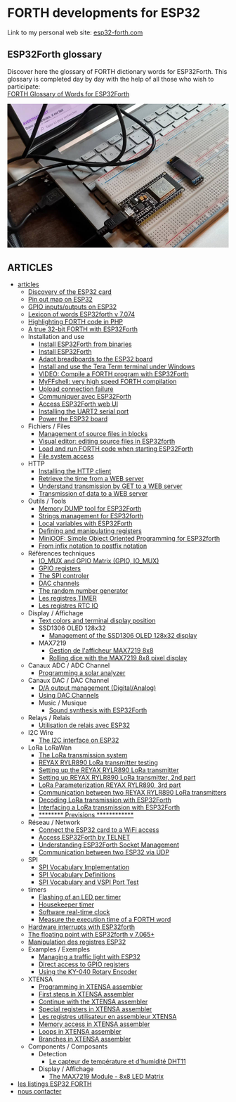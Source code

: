 <h1>FORTH developments for ESP32</h2>

<p>Link to my personal web site: <a href="http://esp32-forth.com" target="_blank">esp32-forth.com</a></p>

<h2>ESP32Forth glossary</h2>
<p>Discover here the glossary of FORTH dictionary words for ESP32Forth. This glossary is completed day by 
  day with the help of all those who wish to participate:<br/>
  <a href="https://esp32.arduino-forth.com/index/glossaire">FORTH Glossary of Words for ESP32Forth</a></p>

<img src="https://raw.githubusercontent.com/MPETREMANN11/ESP32forth/main/ESP32onSerial.jpg"/>


<h2>ARTICLES</h2>
<ul class="navigation">
    <li>
        <a id="menu-idArticle" href="https://esp32.arduino-forth.com/article/">articles</a>
        <ul>
            <li>
                <a class="attente" href="https://esp32.arduino-forth.com/article/introduction">Discovery of the ESP32 card</a>
            </li>
            <li>
                <a href="https://esp32.arduino-forth.com/article/ESP32pinout">Pin out map on ESP32</a>
            </li>
            <li>
                <a class="attente" href="https://esp32.arduino-forth.com/article/gpioPins">GPIO inputs/outputs on ESP32</a>
            </li>
            <li>
                <a href="https://esp32.arduino-forth.com/article/lexiqueESP32forthV7074">Lexicon of words ESP32forth v 7.074</a>
            </li>
            <li>
                <a href="https://esp32.arduino-forth.com/article/highlightFORTHwithPHP">Highlighting FORTH code in PHP</a>
            </li>
            <li>
                <a href="https://esp32.arduino-forth.com/article/a32bitsForth">A true 32-bit FORTH with ESP32Forth</a>
            </li>
            <li>
                <span id="menu-idInstallation">Installation and use</span>
                <ul>
                    <li>
                        <a href="https://esp32.arduino-forth.com/article/installation_instalFromBinaries">Install ESP32Forth from binaries</a>
                    </li>
                    <li>
                        <a href="https://esp32.arduino-forth.com/article/installation_instalESP32forth">Install ESP32Forth</a>
                    </li>
                    <li>
                        <a href="https://esp32.arduino-forth.com/article/installation_adaptBreadboardESP32">Adapt breadboards to the ESP32 board</a>
                    </li>
                    <li>
                        <a href="https://esp32.arduino-forth.com/article/installation_teraterm">Install and use the Tera Term terminal under Windows</a>
                    </li>
                    <li>
                        <a href="https://esp32.arduino-forth.com/article/installation_VIDEOcompileProgForth">VIDEO: Compile a FORTH program with ESP32Forth</a>
                    </li>
                    <li>
                        <a href="https://esp32.arduino-forth.com/article/installation_myFFshell">MyFFshell: very high speed FORTH compilation</a>
                    </li>
                    <li>
                        <a href="https://esp32.arduino-forth.com/article/installation_failedConnect">Upload connection failure</a>
                    </li>
                    <li>
                        <a href="https://esp32.arduino-forth.com/article/installation_communicESP32forth">Communiquer avec ESP32Forth</a>
                    </li>
                    <li>
                        <a href="https://esp32.arduino-forth.com/article/installation_accessWEBUI">Access ESP32Forth web UI</a>
                    </li>
                    <li>
                        <a href="https://esp32.arduino-forth.com/article/installation_instalSerial2Port">Installing the UART2 serial port</a>
                    </li>
                    <li>
                        <a href="https://esp32.arduino-forth.com/article/installation_powerESP32">Power the ESP32 board</a>
                    </li>
                </ul>
            </li>
            <li>
                <span id="menu-idFile">Fichiers / Files</span>
                <ul>
                    <li>
                        <a href="https://esp32.arduino-forth.com/article/files_blockFiles">Management of source files in blocks</a>
                    </li>
                    <li>
                        <a href="https://esp32.arduino-forth.com/article/files_visualEditor">Visual editor: editing source files in ESP32forth</a>
                    </li>
                    <li>
                        <a href="https://esp32.arduino-forth.com/article/files_loadStartCode">Load and run FORTH code when starting ESP32Forth</a>
                    </li>
                    <li>
                        <a class="attente" href="https://esp32.arduino-forth.com/article/files_ANSfileAccess">File system access</a>
                    </li>
                </ul>
            </li>
            <li>
                <span id="menu-idHttp">HTTP</span>
                <ul>
                    <li>
                        <a href="https://esp32.arduino-forth.com/article/http_implementation">Installing the HTTP client</a>
                    </li>
                    <li>
                        <a href="https://esp32.arduino-forth.com/article/http_getCurrentTime">Retrieve the time from a WEB server</a>
                    </li>
                    <li>
                        <a href="https://esp32.arduino-forth.com/article/http_understandGet">Understand transmission by GET to a WEB server</a>
                    </li>
                    <li>
                        <a href="https://esp32.arduino-forth.com/article/http_dataTransmission">Transmission of data to a WEB server</a>
                    </li>
                </ul>
            </li>
            <li>
                <span id="menu-idTools">Outils / Tools</span>
                <ul>
                    <li>
                        <a href="https://esp32.arduino-forth.com/article/tools_dump">Memory DUMP tool for ESP32Forth</a>
                    </li>
                    <li>
                        <a href="https://esp32.arduino-forth.com/article/tools_strings">Strings management for ESP32forth</a>
                    </li>
                    <li>
                        <a class="updated" href="https://esp32.arduino-forth.com/article/tools_localVariables">Local variables with ESP32Forth</a>
                    </li>
                    <li>
                        <a href="https://esp32.arduino-forth.com/article/tools_registersDefsManips">Defining and manipulating registers</a>
                    </li>
                    <li>
                        <a class="attente" href="https://esp32.arduino-forth.com/article/tools_miniOOF">MiniOOF: Simple Object Oriented Programming for ESP32forth</a>
                    </li>
                    <li>
                        <a href="https://esp32.arduino-forth.com/article/tools_infixToPostfix">From infix notation to postfix notation</a>
                    </li>
                </ul>
            </li>
            <li>
                <span id="menu-idTechRefs">Références techniques</span>
                <ul>
                    <li>
                        <a href="https://esp32.arduino-forth.com/article/techRefs_GPIOmatrixOverview">IO_MUX and GPIO Matrix (GPIO, IO_MUX)</a>
                    </li>
                    <li>
                        <a href="https://esp32.arduino-forth.com/article/techRefs_GPIOregisters">GPIO registers</a>
                    </li>
                    <li>
                        <a href="https://esp32.arduino-forth.com/article/techRefs_SPIcontroller">The SPI controler</a>
                    </li>
                    <li>
                        <a href="https://esp32.arduino-forth.com/article/techRefs_DACchannels">DAC channels</a>
                    </li>
                    <li>
                        <a class="updated" href="https://esp32.arduino-forth.com/article/techRefs_RandomNumbers">The random number generator</a>
                    </li>
                    <li>
                        <a href="https://esp32.arduino-forth.com/article/techRefs_TIMERregisters">Les registres TIMER</a>
                    </li>
                    <li>
                        <a href="https://esp32.arduino-forth.com/article/techRefs_RTCIOregisters">Les registres RTC IO</a>
                    </li>
                </ul>
            </li>
            <li>
                <span id="menu-idDisplay">Display / Affichage</span>
                <ul>
                    <li>
                        <a href="https://esp32.arduino-forth.com/article/display_colorsAndPosition">Text colors and terminal display position</a>
                    </li>
                    <li>
                        <span>SSD1306 OLED 128x32</span>
                        <ul>
                            <li>
                                <a href="https://esp32.arduino-forth.com/article/display_SSD1306_manageOled128x32">Management of the SSD1306 OLED 128x32 display</a>
                            </li>
                        </ul>
                    </li>
                    <li>
                        <span>MAX7219</span>
                        <ul>
                            <li>
                                <a class="attente" href="https://esp32.arduino-forth.com/article/display_MAX7219_manage8x8">Gestion de l'afficheur MAX7219 8x8</a>
                            </li>
                            <li>
                                <a href="https://esp32.arduino-forth.com/article/display_MAX7219_dice-roll">Rolling dice with the MAX7219 8x8 pixel display</a>
                            </li>
                        </ul>
                    </li>
                </ul>
            </li>
            <li>
                <span id="menu-idADC">Canaux ADC / ADC Channel</span>
                <ul>
                    <li>
                        <a href="https://esp32.arduino-forth.com/article/ADC_capteurSoleil">Programming a solar analyzer</a>
                    </li>
                </ul>
            </li>
            <li>
                <span id="menu-idDAC">Canaux DAC / DAC Channel</span>
                <ul>
                    <li>
                        <a href="https://esp32.arduino-forth.com/article/DAC_DAoutput">D/A output management (Digital/Analog)</a>
                    </li>
                    <li>
                        <a href="https://esp32.arduino-forth.com/article/DAC_usage">Using DAC Channels</a>
                    </li>
                    <li>
                        <span>Music / Musique</span>
                        <ul>
                            <li>
                                <a href="https://esp32.arduino-forth.com/article/DAC_music_syntheseSonore">Sound synthesis with ESP32Forth</a>
                            </li>
                        </ul>
                    </li>
                </ul>
            </li>
            <li>
                <span id="menu-idRelays">Relays / Relais</span>
                <ul>
                    <li>
                        <a class="attente" href="https://esp32.arduino-forth.com/article/relays_useRelay">Utilisation de relais avec ESP32</a>
                    </li>
                </ul>
            </li>
            <li>
                <span id="menu-idI2c">I2C Wire</span>
                <ul>
                    <li>
                        <a href="https://esp32.arduino-forth.com/article/i2c_I2Cinterface">The I2C interface on ESP32</a>
                    </li>
                </ul>
            </li>
            <li>
                <span id="menu-idLoRa">LoRa LoRaWan</span>
                <ul>
                    <li>
                        <a href="https://esp32.arduino-forth.com/article/LoRa_theLoRaSystem">The LoRa transmission system</a>
                    </li>
                    <li>
                        <a href="https://esp32.arduino-forth.com/article/LoRa_testRYLR890">REYAX RYLR890 LoRa transmitter testing</a>
                    </li>
                    <li>
                        <a href="https://esp32.arduino-forth.com/article/LoRa_parametrageLoRa">Setting up the REYAX RYLR890 LoRa transmitter</a>
                    </li>
                    <li>
                        <a href="https://esp32.arduino-forth.com/article/LoRa_paramLoRaPart2">Setting up REYAX RYLR890 LoRa transmitter, 2nd part</a>
                    </li>
                    <li>
                        <a href="https://esp32.arduino-forth.com/article/LoRa_paramLoRaPart3">LoRa Parameterization REYAX RYLR890, 3rd part</a>
                    </li>
                    <li>
                        <a href="https://esp32.arduino-forth.com/article/LoRa_transmitLoRa">Communication between two REYAX RYLR890 LoRa transmitters</a>
                    </li>
                    <li>
                        <a href="https://esp32.arduino-forth.com/article/LoRa_transmitDecode">Decoding LoRa transmission with ESP32Forth</a>
                    </li>
                    <li>
                        <a href="https://esp32.arduino-forth.com/article/LoRa_transmitTask">Interfacing a LoRa transmission with ESP32Forth</a>
                    </li>
                    <li>
                        <a class="redBold" href="https://esp32.arduino-forth.com/article/LoRa_previsions">******** Previsions  ************</a>
                    </li>
                </ul>
            </li>
            <li>
                <span>Réseau / Network</span>
                <ul>
                    <li>
                        <a href="https://esp32.arduino-forth.com/article/network_connectWiFi">Connect the ESP32 card to a WiFi access</a>
                    </li>
                    <li>
                        <a href="https://esp32.arduino-forth.com/article/network_telnetAccess">Access ESP32Forth by TELNET</a>
                    </li>
                    <li>
                        <a class="attente" href="https://esp32.arduino-forth.com/article/network_socket">Understanding ESP32Forth Socket Management</a>
                    </li>
                    <li>
                        <a class="attente" href="https://esp32.arduino-forth.com/article/network_communicationBetween2ESP32">Communication between two ESP32 via UDP</a>
                    </li>
                </ul>
            </li>
            <li>
                <span id="menu-idSPI">SPI</span>
                <ul>
                    <li>
                        <a href="https://esp32.arduino-forth.com/article/SPI_implementation">SPI Vocabulary Implementation</a>
                    </li>
                    <li>
                        <a href="https://esp32.arduino-forth.com/article/SPI_words">SPI Vocabulary Definitions</a>
                    </li>
                    <li>
                        <a href="https://esp32.arduino-forth.com/article/SPI_test">SPI Vocabulary and VSPI Port Test</a>
                    </li>
                </ul>
            </li>
            <li>
                <span id="menu-idTimers">timers</span>
                <ul>
                    <li>
                        <a href="https://esp32.arduino-forth.com/article/timers_blink">Flashing of an LED per timer</a>
                    </li>
                    <li>
                        <a href="https://esp32.arduino-forth.com/article/timers_housemaid">Housekeeper timer</a>
                    </li>
                    <li>
                        <a href="https://esp32.arduino-forth.com/article/timers_soft-rtc">Software real-time clock</a>
                    </li>
                    <li>
                        <a href="https://esp32.arduino-forth.com/article/timers_measure">Measure the execution time of a FORTH word</a>
                    </li>
                </ul>
            </li>
            <li>
                <a href="https://esp32.arduino-forth.com/article/interruptions">Hardware interrupts with ESP32forth</a>
            </li>
            <li>
                <a href="https://esp32.arduino-forth.com/article/floatingPoint">The floating point with ESP32forth v 7.065+</a>
            </li>
            <li>
                <a href="https://esp32.arduino-forth.com/article/regsManipulations">Manipulation des registres ESP32</a>
            </li>
            <li>
                <span id="menu-idExemples">Examples / Exemples</span>
                <ul>
                    <li>
                        <a href="https://esp32.arduino-forth.com/article/examples_trafficLights">Managing a traffic light with ESP32</a>
                    </li>
                    <li>
                        <a href="https://esp32.arduino-forth.com/article/examples_regsDirectAccess">Direct access to GPIO registers</a>
                    </li>
                    <li>
                        <a href="https://esp32.arduino-forth.com/article/examples_KY040encoder">Using the KY-040 Rotary Encoder</a>
                    </li>
                </ul>
            </li>
            <li>
                <span id="menu-idXTENSA">XTENSA</span>
                <ul>
                    <li>
                        <a href="https://esp32.arduino-forth.com/article/XTENSA_programmingInAssembler">Programming in XTENSA assembler</a>
                    </li>
                    <li>
                        <a href="https://esp32.arduino-forth.com/article/XTENSA_fistXtensaStep">First steps in XTENSA assembler</a>
                    </li>
                    <li>
                        <a class="nouveau" href="https://esp32.arduino-forth.com/article/XTENSA_nextXtensaSteps">Continue with the XTENSA assembler</a>
                    </li>
                    <li>
                        <a class="nouveau" href="https://esp32.arduino-forth.com/article/XTENSA_specialRegisters">Special registers in XTENSA assembler</a>
                    </li>
                    <li>
                        <a class="attente" href="https://esp32.arduino-forth.com/article/XTENSA_userRegisters">Les registres utilisateur en assembleur XTENSA</a>
                    </li>
                    <li>
                        <a class="nouveau" href="https://esp32.arduino-forth.com/article/XTENSA_memoryAccess">Memory access in XTENSA assembler</a>
                    </li>
                    <li>
                        <a class="nouveau" href="https://esp32.arduino-forth.com/article/XTENSA_xtensaLOOP">Loops in XTENSA assembler</a>
                    </li>
                    <li>
                        <a class="nouveau" href="https://esp32.arduino-forth.com/article/XTENSA_xtensaBRANCH">Branches in XTENSA assembler</a>
                    </li>
                </ul>
            </li>
            <li>
                <span id="menu-idComponents">Components / Composants</span>
                <ul>
                    <li>
                        <span>Detection</span>
                        <ul>
                            <li>
                                <a class="attente" href="https://esp32.arduino-forth.com/article/components_detection_DHT11">Le capteur de température et d'humidité DHT11</a>
                            </li>
                        </ul>
                    </li>
                    <li>
                        <span>Display / Affichage</span>
                        <ul>
                            <li>
                                <a href="https://esp32.arduino-forth.com/article/components_display_MAX7219module">The MAX7219 Module - 8x8 LED Matrix</a>
                            </li>
                        </ul>
                    </li>
                </ul>
            </li>
        </ul>
    </li>
    <li>
        <a href="https://esp32.arduino-forth.com/listing/index">les listings ESP32 FORTH</a>
    </li>
    <li>
        <a id="menu-idContact" href="https://esp32.arduino-forth.com//contact/">nous contacter</a>
    </li>
</ul>
